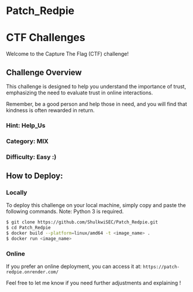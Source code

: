 ﻿# Patch_Redpie
# CTF Challenges

Welcome to the Capture The Flag (CTF) challenge!

## Challenge Overview

This challenge is designed to help you understand the importance of trust, emphasizing the need to evaluate trust in online interactions. 

Remember, be a good person and help those in need, and you will find that kindness is often rewarded in return.


### Hint: Help_Us
### Category: MIX
### Difficulty: Easy :)

## How to Deploy:

### Locally
To deploy this challenge on your local machine, simply copy and paste the following commands. Note: Python 3 is required.

```bash
$ git clone https://github.com/ShulkwiSEC/Patch_Redpie.git
$ cd Patch_Redpie
$ docker build --platform=linux/amd64 -t <image_name> .
$ docker run <image_name>
```
### Online
If you prefer an online deployment, you can access it at: ``` https://patch-redpie.onrender.com/ ```

Feel free to let me know if you need further adjustments and explaining !
